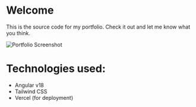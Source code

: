 # Welcome
This is the source code for my portfolio. Check it out and let me know what you think.

![Portfolio Screenshot](https://github.com/aaron-gcl-bi/eport/blob/master/src/assets/cj-portfolio.jpg)

# Technologies used:
- Angular v18
- Tailwind CSS
- Vercel (for deployment)


